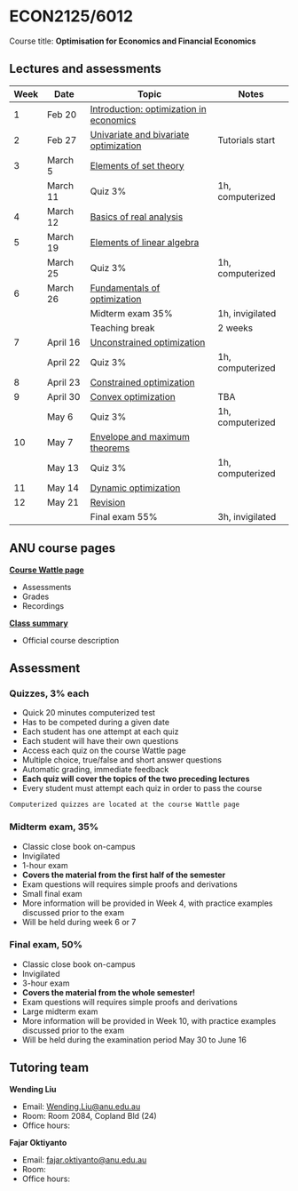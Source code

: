 # ECON2125/6012

Course title: **Optimisation for Economics and Financial Economics**

## Lectures and assessments

| Week | Date | Topic | Notes |
| ---- | ---- | ----- | ----- |
| 1 | Feb 20 | [Introduction: optimization in economics](01.introduction) | |
| 2 | Feb 27 | [Univariate and bivariate optimization](02.optimization_intro) | Tutorials start |
| 3 | March 5 | [Elements of set theory](03.set_theory) | |
| | March 11 | Quiz 3% | 1h, computerized |
| 4 | March 12 | [Basics of real analysis](04.basic_analysis) | |
| 5 | March 19 | [Elements of linear algebra](05.linear_algebra) | |
| | March 25 | Quiz 3% | 1h, computerized |
| 6 | March 26 | [Fundamentals of optimization](06.optimization_fundamentals) | |
| | | Midterm exam 35% | 1h, invigilated |
| | | Teaching break | 2 weeks |
| 7 | April 16 | [Unconstrained optimization](07.unconstrained) | |
| | April 22 | Quiz 3% | 1h, computerized |
| 8 | April 23 | [Constrained optimization](08.constrained) | |
| 9 | April 30 | [Convex optimization](09.practical_session) | TBA |
| | May 6 | Quiz 3% | 1h, computerized |
| 10 | May 7 | [Envelope and maximum theorems](10.envelope_maximum) | |
| | May 13 | Quiz 3% | 1h, computerized |
| 11 | May 14 | [Dynamic optimization](11.dynamic) | |
| 12 | May 21 | [Revision](12.revision.md) | |
| | | Final exam 55% | 3h, invigilated |

## ANU course pages

[**Course Wattle page**](https://wattlecourses.anu.edu.au/course/view.php?id=42514)
- Assessments
- Grades
- Recordings

[**Class summary**](https://programsandcourses.anu.edu.au/course/ECON2125/First%20Semester/3020) 
- Official course description

## Assessment

### Quizzes, 3% each

- Quick 20 minutes computerized test
- Has to be competed during a given date
- Each student has one attempt at each quiz
- Each student will have their own questions
- Access each quiz on the course Wattle page
- Multiple choice, true/false and short answer questions
- Automatic grading, immediate feedback
- **Each quiz will cover the topics of the two preceding lectures**
- Every student must attempt each quiz in order to pass the course

``
Computerized quizzes are located at the course Wattle page
``

### Midterm exam, 35%

- Classic close book on-campus 
- Invigilated 
- 1-hour exam
- **Covers the material from the first half of the semester**
- Exam questions will requires simple proofs and derivations
- Small final exam
- More information will be provided in Week 4, with practice examples discussed prior to the exam
- Will be held during week 6 or 7

### Final exam, 50%

- Classic close book on-campus 
- Invigilated 
- 3-hour exam
- **Covers the material from the whole semester!**
- Exam questions will requires simple proofs and derivations
- Large midterm exam
- More information will be provided in Week 10, with practice examples discussed prior to the exam
- Will be held during the examination period May 30 to June 16


## Tutoring team

**Wending Liu**

- Email: Wending.Liu@anu.edu.au
- Room: Room 2084, Copland Bld (24)
- Office hours:

**Fajar Oktiyanto**

- Email: fajar.oktiyanto@anu.edu.au
- Room: 
- Office hours: 


<!-- ## List of topics

```{tableofcontents}
``` -->
